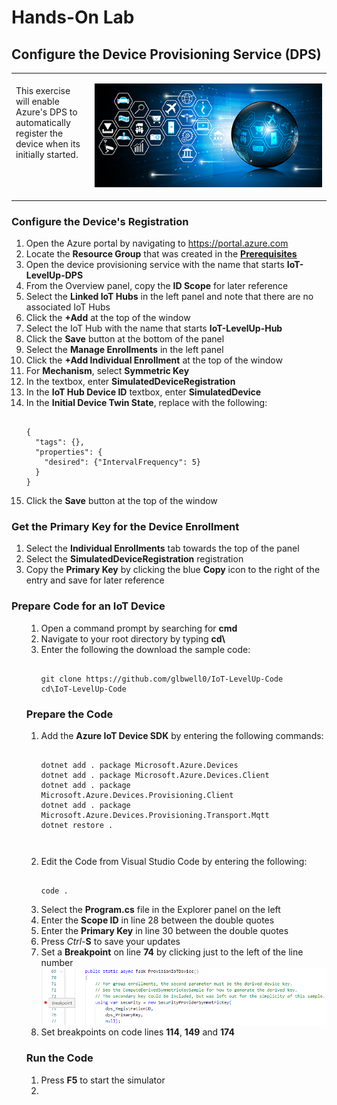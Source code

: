 <h1>Hands-On Lab</h1>

<h2>Configure the Device Provisioning Service (DPS)</h2>
<table>
<tr>
<td width="25%" valign="top"><br>This exercise will enable Azure's DPS to automatically register the device when its initially started.</td>
<td>

![EventGridDiagram](./images/DPS.png) 

</td>
</tr>
</table>
<p>
<h3>Configure the Device's Registration</h3>
<ol>
  <li>Open the Azure portal by navigating to <a href="https://portal.azure.com">https://portal.azure.com</a>
  <li>Locate the <b>Resource Group</b> that was created in the <b><a href="prerequisites.md">Prerequisites</a></b>
  <li>Open the device provisioning service with the name that starts <b>IoT-LevelUp-DPS</b>
  <li>From the Overview panel, copy the <b>ID Scope</b> for later reference
  <li>Select the <b>Linked IoT Hubs</b> in the left panel and note that there are no associated IoT Hubs
  <li>Click the <b>+Add</b> at the top of the window
  <li>Select the IoT Hub with the name that starts <b>IoT-LevelUp-Hub</b>
  <li>Click the <b>Save</b> button at the bottom of the panel
  <li>Select the <b>Manage Enrollments</b> in the left panel
  <li>Click the <b>+Add Individual Enrollment</b> at the top of the window
  <li>For <b>Mechanism</b>, select <b>Symmetric Key</b>
  <li>In the <bRegistration ID</b> textbox, enter <b>SimulatedDeviceRegistration</b>
  <li>In the <b>IoT Hub Device ID</b> textbox, enter <b>SimulatedDevice</b>
  <li>In the <b>Initial Device Twin State</b>, replace with the following:
<pre><code class="lang-azurecli">
{
  "tags": {},
  "properties": {
    "desired": {"IntervalFrequency": 5}
  }
}
</pre></code>
  <li>Click the <b>Save</b> button at the top of the window
</ol>
<p>
<h3>Get the Primary Key for the Device Enrollment</h3>
<ol>
  <li>Select the <b>Individual Enrollments</b> tab towards the top of the panel
  <li>Select the <b>SimulatedDeviceRegistration</b> registration
  <li>Copy the <b>Primary Key</b> by clicking the blue <b>Copy</b> icon to the right of the entry and save for later reference
</ol>
<p>
<h3>Prepare Code for an IoT Device</h3>
<ol>
<ol>
  <li>Open a command prompt by searching for <b>cmd</b>
  <li>Navigate to your root directory by typing <b>cd\</b>
  <li>Enter the following the download the sample code:
<pre><code class="lang-azurecli">
git clone https://github.com/glbwell0/IoT-LevelUp-Code
cd\IoT-LevelUp-Code
</pre></code>
</ol>
<h3>Prepare the Code</h3>
<ol>
  <li>Add the <b>Azure IoT Device SDK</b> by entering the following commands:
<pre><code class="lang-azurecli" title="JSON">
dotnet add . package Microsoft.Azure.Devices
dotnet add . package Microsoft.Azure.Devices.Client
dotnet add . package Microsoft.Azure.Devices.Provisioning.Client
dotnet add . package Microsoft.Azure.Devices.Provisioning.Transport.Mqtt
dotnet restore .

</pre></code>
  <li>Edit the Code from Visual Studio Code by entering the following:
<pre><code class="lang-azurecli" title="JSON">
code .
</pre></code>
  <li>Select the <b>Program.cs</b> file in the Explorer panel on the left
  <li>Enter the <b>Scope ID</b> in line 28 between the double quotes
  <li>Enter the <b>Primary Key</b> in line 30 between the double quotes
  <li>Press <i>Ctrl</i>-<b>S</b> to save your updates
  <li>Set a <b>Breakpoint</b> on line <b>74</b> by clicking just to the left of the line number
 <img src="./images/CodeBreakpoint.png">
  <li>Set breakpoints on code lines <b>114</b>, <b>149</b> and <b>174</b>
</ol>
<h3>Run the Code</h3>
<ol>
  <li>Press <b>F5</b> to start the simulator
  <li>
